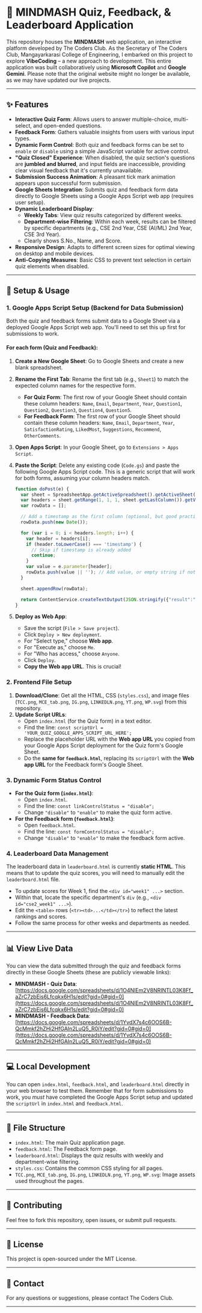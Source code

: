 # 🧠 MINDMASH Quiz, Feedback, & Leaderboard Application

This repository houses the **MINDMASH** web application, an interactive platform developed by The Coders Club. As the Secretary of The Coders Club, Mangayarkarasi College of Engineering, I embarked on this project to explore **VibeCoding** – a new approach to development. This entire application was built collaboratively using **Microsoft Copilot** and **Google Gemini**. Please note that the original website might no longer be available, as we may have updated our live projects.

---

## ✨ Features

* **Interactive Quiz Form**: Allows users to answer multiple-choice, multi-select, and open-ended questions.
* **Feedback Form**: Gathers valuable insights from users with various input types.
* **Dynamic Form Control**: Both quiz and feedback forms can be set to `enable` or `disable` using a simple JavaScript variable for active control.
* **"Quiz Closed" Experience**: When disabled, the quiz section's questions are **jumbled and blurred**, and input fields are inaccessible, providing clear visual feedback that it's currently unavailable.
* **Submission Success Animation**: A pleasant tick mark animation appears upon successful form submission.
* **Google Sheets Integration**: Submits quiz and feedback form data directly to Google Sheets using a Google Apps Script web app (requires user setup).
* **Dynamic Leaderboard Display**:
    * **Weekly Tabs**: View quiz results categorized by different weeks.
    * **Department-wise Filtering**: Within each week, results can be filtered by specific departments (e.g., CSE 2nd Year, CSE (AI/ML) 2nd Year, CSE 3rd Year).
    * Clearly shows S.No., Name, and Score.
* **Responsive Design**: Adapts to different screen sizes for optimal viewing on desktop and mobile devices.
* **Anti-Copying Measures**: Basic CSS to prevent text selection in certain quiz elements when disabled.

---

## 🚀 Setup & Usage

### 1. Google Apps Script Setup (Backend for Data Submission)

Both the quiz and feedback forms submit data to a Google Sheet via a deployed Google Apps Script web app. You'll need to set this up first for submissions to work.

#### For each form (Quiz and Feedback):

1.  **Create a New Google Sheet**: Go to Google Sheets and create a new blank spreadsheet.
2.  **Rename the First Tab**: Rename the first tab (e.g., `Sheet1`) to match the expected column names for the respective form.
    * **For Quiz Form**: The first row of your Google Sheet should contain these column headers: `Name`, `Email`, `Department`, `Year`, `Question1`, `Question2`, `Question3`, `Question4`, `Question5`.
    * **For Feedback Form**: The first row of your Google Sheet should contain these column headers: `Name`, `Email`, `Department`, `Year`, `SatisfactionRating`, `LikedMost`, `Suggestions`, `Recommend`, `OtherComments`.
3.  **Open Apps Script**: In your Google Sheet, go to `Extensions > Apps Script`.
4.  **Paste the Script**: Delete any existing code (`Code.gs`) and paste the following Google Apps Script code. This is a generic script that will work for both forms, assuming your column headers match.

    ```javascript
    function doPost(e) {
      var sheet = SpreadsheetApp.getActiveSpreadsheet().getActiveSheet();
      var headers = sheet.getRange(1, 1, 1, sheet.getLastColumn()).getValues()[0];
      var rowData = [];

      // Add a timestamp as the first column (optional, but good practice)
      rowData.push(new Date());

      for (var i = 0; i < headers.length; i++) {
        var header = headers[i];
        if (header.toLowerCase() === 'timestamp') {
          // Skip if timestamp is already added
          continue;
        }
        var value = e.parameter[header];
        rowData.push(value || ''); // Add value, or empty string if not present
      }

      sheet.appendRow(rowData);

      return ContentService.createTextOutput(JSON.stringify({"result":"success", "row": sheet.getLastRow()})).setMimeType(ContentService.MimeType.JSON);
    }
    ```
5.  **Deploy as Web App**:
    * Save the script (`File > Save project`).
    * Click `Deploy > New deployment`.
    * For "Select type," choose **Web app**.
    * For "Execute as," choose `Me`.
    * For "Who has access," choose `Anyone`.
    * Click `Deploy`.
    * **Copy the Web app URL**. This is crucial!

### 2. Frontend File Setup

1.  **Download/Clone**: Get all the HTML, CSS (`styles.css`), and image files (`TCC.png`, `MCE_tab.png`, `IG.png`, `LINKEDLN.png`, `YT.png`, `WP.svg`) from this repository.
2.  **Update Script URLs**:
    * Open `index.html` (for the Quiz form) in a text editor.
    * Find the line: `const scriptUrl = 'YOUR_QUIZ_GOOGLE_APPS_SCRIPT_URL_HERE';`
    * Replace the placeholder URL with the **Web app URL** you copied from your Google Apps Script deployment for the Quiz form's Google Sheet.
    * Do the **same for `feedback.html`**, replacing its `scriptUrl` with the **Web app URL** for the Feedback form's Google Sheet.

### 3. Dynamic Form Status Control

* **For the Quiz form (`index.html`)**:
    * Open `index.html`.
    * Find the line: `const linkControlStatus = "disable";`
    * Change `"disable"` to `"enable"` to make the quiz form active.
* **For the Feedback form (`feedback.html`)**:
    * Open `feedback.html`.
    * Find the line: `const formControlStatus = "disable";`
    * Change `"disable"` to `"enable"` to make the feedback form active.

### 4. Leaderboard Data Management

The leaderboard data in `leaderboard.html` is currently **static HTML**. This means that to update the quiz scores, you will need to manually edit the `leaderboard.html` file.

* To update scores for Week 1, find the `<div id="week1" ...>` section.
* Within that, locate the specific department's `div` (e.g., `<div id="cse2_week1" ...>`).
* Edit the `<table>` rows (`<tr><td>...</td></tr>`) to reflect the latest rankings and scores.
* Follow the same process for other weeks and departments as needed.

---

## 📊 View Live Data

You can view the data submitted through the quiz and feedback forms directly in these Google Sheets (these are publicly viewable links):

* **MINDMASH - Quiz Data**: [https://docs.google.com/spreadsheets/d/1O4NlEm2V8NRINTL03K8Ff_aZrC7zbEis6Lfcqkx6H1s/edit?gid=0#gid=0](https://docs.google.com/spreadsheets/d/1O4NlEm2V8NRINTL03K8Ff_aZrC7zbEis6Lfcqkx6H1s/edit?gid=0#gid=0)
* **MINDMASH - Feedback Data**: [https://docs.google.com/spreadsheets/d/1YvdX7s4c6OOS6B-QcMmkf2hZHi2HfGAIn2LuQ5_R0iY/edit?gid=0#gid=0](https://docs.google.com/spreadsheets/d/1YvdX7s4c6OOS6B-QcMmkf2hZHi2HfGAIn2LuQ5_R0iY/edit?gid=0#gid=0)

---

## 💻 Local Development

You can open `index.html`, `feedback.html`, and `leaderboard.html` directly in your web browser to test them. Remember that for form submissions to work, you *must* have completed the Google Apps Script setup and updated the `scriptUrl` in `index.html` and `feedback.html`.

---

## 📄 File Structure

* `index.html`: The main Quiz application page.
* `feedback.html`: The Feedback form page.
* `leaderboard.html`: Displays the quiz results with weekly and department-wise filtering.
* `styles.css`: Contains the common CSS styling for all pages.
* `TCC.png`, `MCE_tab.png`, `IG.png`, `LINKEDLN.png`, `YT.png`, `WP.svg`: Image assets used throughout the pages.

---

## 🤝 Contributing

Feel free to fork this repository, open issues, or submit pull requests.

---

## 📝 License

This project is open-sourced under the MIT License.

---

## 📧 Contact

For any questions or suggestions, please contact The Coders Club.

---
